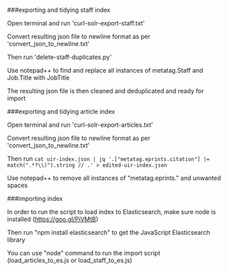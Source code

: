 ###exporting and tidying staff index

Open terminal and run 'curl-solr-export-staff.txt'

Convert resulting json file to newline format as per 'convert_json_to_newline.txt'

Then run 'delete-staff-duplicates.py'

Use notepad++ to find and replace all instances of metatag.Staff and Job.Title with JobTitle

The resulting json file is then cleaned and deduplicated and ready for import

###exporting and tidying article index

Open terminal and run 'curl-solr-export-articles.txt'

Convert resulting json file to newline format as per 'convert_json_to_newline.txt'

Then run `cat uir-index.json | jq '.["metatag.eprints.citation"] |= match(".*?\\)").string // .' > edited-uir-index.json`

Use notepad++ to remove all instances of "metatag.eprints." and unwanted spaces

###importing index

In order to run the script to load index to Elasticsearch,
make sure node is installed (https://goo.gl/PiVMtB)

Then run "npm install elasticsearch" to get the JavaScript Elasticsearch library

You can use "node" command to run the import script (load_articles_to_es.js or load_staff_to_es.js)
